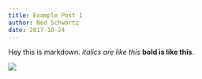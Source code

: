 ```yaml
---
title: Example Post 1
author: Ned Schwartz
date: 2017-10-24
---
```


Hey this is markdown. _italics are like this_ __bold is like this__.

![](https://media.giphy.com/media/143IqrnqpO6p3i/giphy.gif)
